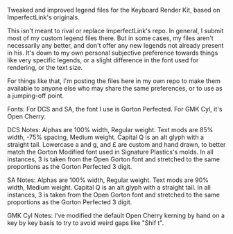 Tweaked and improved legend files for the Keyboard Render Kit, based on ImperfectLink's originals. 

This isn't meant to rival or replace ImperfectLink's repo. In general, I submit most of my custom legend files there. But in some cases, my files aren't necessarily any better, and don't offer any new legends not already present in his. It's down to my own personal subjective preference towards things like very specific legends, or a slight difference in the font used for rendering, or the text size. 

For things like that, I'm posting the files here in my own repo to make them available to anyone else who may share the same preferences, or to use as a jumping-off point.

Fonts:
For DCS and SA, the font I use is Gorton Perfected. For GMK Cyl, it's Open Cherry.

DCS Notes:
Alphas are 100% width, Regular weight.
Text mods are 85% width, -75% spacing, Medium weight.
Capital Q is an alt glyph with a straight tail.
Lowercase a and g, and £ are custom and hand drawn, to better match the Gorton Modified font used in Signature Plastics's molds.
In all instances, 3 is taken from the Open Gorton font and stretched to the same proportions as the Gorton Perfected 3 digit.

SA Notes:
Alphas are 100% width, Regular weight.
Text mods are 90% width, Medium weight.
Capital Q is an alt glyph with a straight tail.
In all instances, 3 is taken from the Open Gorton font and stretched to the same proportions as the Gorton Perfected 3 digit.

GMK Cyl Notes:
I've modified the default Open Cherry kerning by hand on a key by key basis to try to avoid weird gaps like "Shif t".
